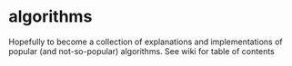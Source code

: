# algorithms
Hopefully to become a collection of explanations and implementations of popular (and not-so-popular) algorithms. See wiki for table of contents
